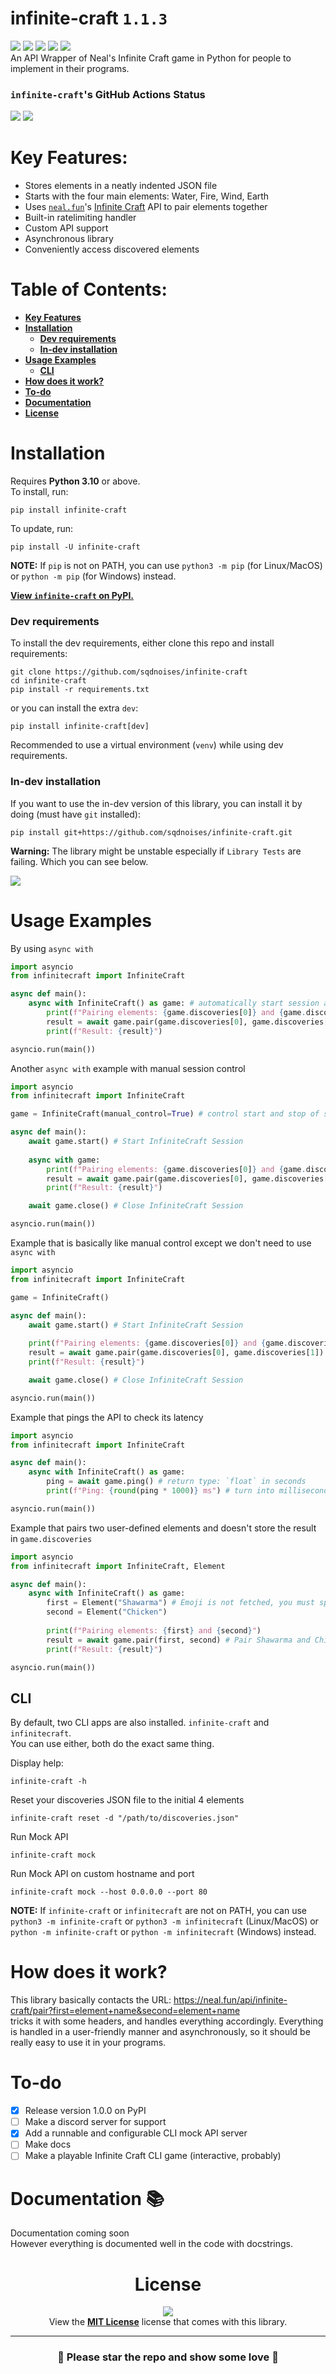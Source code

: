 # infinite-craft `1.1.3`
[![](https://img.shields.io/badge/infinite--craft_version-1.1.3-red)](https://github.com/sqdnoises/infinite-craft)
[![](https://img.shields.io/pypi/v/infinite-craft.svg)](https://pypi.org/project/infinite-craft/)
[![](https://img.shields.io/pypi/dm/infinite-craft.svg)](https://pypi.org/project/infinite-craft/)
[![](https://img.shields.io/badge/License-MIT-red?labelColor=black)](LICENSE)
[![](https://img.shields.io/badge/Python_Version-3.10_|_3.11_|_3.12-blue)](https://python.org)
\
An API Wrapper of Neal's Infinite Craft game in Python for people to implement in their programs.

### `infinite-craft`'s GitHub Actions Status
[![](https://github.com/sqdnoises/infinite-craft/actions/workflows/pytest.yml/badge.svg)](https://github.com/sqdnoises/infinite-craft/actions/workflows/pytest.yml)
[![](https://github.com/sqdnoises/infinite-craft/actions/workflows/publish-package-to-pypi.yml/badge.svg)](https://github.com/sqdnoises/infinite-craft/actions/workflows/publish-package-to-pypi.yml)

# Key Features:
- Stores elements in a neatly indented JSON file
- Starts with the four main elements: Water, Fire, Wind, Earth
- Uses [`neal.fun`](https://neal.fun/)'s [Infinite Craft](https://neal.fun/infinite-craft/) API to pair elements together
- Built-in ratelimiting handler
- Custom API support
- Asynchronous library
- Conveniently access discovered elements

# Table of Contents:
- **[Key Features](#key-features)**
- **[Installation](#installation)**
  - **[Dev requirements](#dev-requirements)**
  - **[In-dev installation](#in-dev-installation)**
- **[Usage Examples](#usage-examples)**
  - **[CLI](#cli)**
- **[How does it work?](#how-does-it-work)**
- **[To-do](#to-do)**
- **[Documentation](#documentation)**
- **[License](#license)**

# Installation
Requires **Python 3.10** or above.\
To install, run:
```
pip install infinite-craft
```

To update, run:
```
pip install -U infinite-craft
```

**NOTE:** If `pip` is not on PATH, you can use `python3 -m pip` (for Linux/MacOS) or `python -m pip` (for Windows) instead.

[**View `infinite-craft` on PyPI.**](https://pypi.org/project/infinite-craft/)

### Dev requirements
To install the dev requirements, either clone this repo and install requirements:
```
git clone https://github.com/sqdnoises/infinite-craft
cd infinite-craft
pip install -r requirements.txt
```
or you can install the extra `dev`:
```
pip install infinite-craft[dev]
```
Recommended to use a virtual environment (`venv`) while using dev requirements.

### In-dev installation
If you want to use the in-dev version of this library, you can install it by doing (must have `git` installed):
```
pip install git+https://github.com/sqdnoises/infinite-craft.git
```

**Warning:** The library might be unstable especially if `Library Tests` are failing. Which you can see below.

[![](https://github.com/sqdnoises/infinite-craft/actions/workflows/pytest.yml/badge.svg)](https://github.com/sqdnoises/infinite-craft/actions/workflows/pytest.yml)

# Usage Examples
By using `async with`
```py
import asyncio
from infinitecraft import InfiniteCraft

async def main():
    async with InfiniteCraft() as game: # automatically start session and end session on async with end
        print(f"Pairing elements: {game.discoveries[0]} and {game.discoveries[1]}")
        result = await game.pair(game.discoveries[0], game.discoveries[1]) # Pair Water and Fire
        print(f"Result: {result}")

asyncio.run(main())
```

Another `async with` example with manual session control
```py
import asyncio
from infinitecraft import InfiniteCraft

game = InfiniteCraft(manual_control=True) # control start and stop of session automatically

async def main():
    await game.start() # Start InfiniteCraft Session
    
    async with game:
        print(f"Pairing elements: {game.discoveries[0]} and {game.discoveries[1]}")
        result = await game.pair(game.discoveries[0], game.discoveries[1]) # Pair Water and Fire
        print(f"Result: {result}")

    await game.close() # Close InfiniteCraft Session

asyncio.run(main())
```

Example that is basically like manual control except we don't need to use `async with`
```py
import asyncio
from infinitecraft import InfiniteCraft

game = InfiniteCraft()

async def main():
    await game.start() # Start InfiniteCraft Session
    
    print(f"Pairing elements: {game.discoveries[0]} and {game.discoveries[1]}")
    result = await game.pair(game.discoveries[0], game.discoveries[1]) # Pair Water and Fire
    print(f"Result: {result}")

    await game.close() # Close InfiniteCraft Session

asyncio.run(main())
```

Example that pings the API to check its latency
```py
import asyncio
from infinitecraft import InfiniteCraft

async def main():
    async with InfiniteCraft() as game:
        ping = await game.ping() # return type: `float` in seconds
        print(f"Ping: {round(ping * 1000)} ms") # turn into milliseconds and round

asyncio.run(main())
```

Example that pairs two user-defined elements and doesn't store the result in `game.discoveries`
```py
import asyncio
from infinitecraft import InfiniteCraft, Element

async def main():
    async with InfiniteCraft() as game:
        first = Element("Shawarma") # Emoji is not fetched, you must specify it with emoji=""
        second = Element("Chicken")
        
        print(f"Pairing elements: {first} and {second}")
        result = await game.pair(first, second) # Pair Shawarma and Chicken
        print(f"Result: {result}")

asyncio.run(main())
```

## CLI
By default, two CLI apps are also installed. `infinite-craft` and `infinitecraft`.\
You can use either, both do the exact same thing.

Display help:
```
infinite-craft -h
```

Reset your discoveries JSON file to the initial 4 elements
```
infinite-craft reset -d "/path/to/discoveries.json"
```

Run Mock API
```
infinite-craft mock
```

Run Mock API on custom hostname and port
```
infinite-craft mock --host 0.0.0.0 --port 80
```

**NOTE:** If `infinite-craft` or `infinitecraft` are not on PATH, you can use `python3 -m infinite-craft` or `python3 -m infinitecraft` (Linux/MacOS) or `python -m infinite-craft` or `python -m infinitecraft` (Windows) instead.

# How does it work?
This library basically contacts the URL: https://neal.fun/api/infinite-craft/pair?first=element+name&second=element+name \
tricks it with some headers, and handles everything accordingly. Everything is handled in a user-friendly manner and asynchronously, so it should be really easy to use it in your programs.

# To-do
- [x] Release version 1.0.0 on PyPI
- [ ] Make a discord server for support
- [x] Add a runnable and configurable CLI mock API server
- [ ] Make docs
- [ ] Make a playable Infinite Craft CLI game (interactive, probably)

# Documentation 📚
Documentation coming soon\
However everything is documented well in the code with docstrings.

<div align="center">

# License
[![](https://img.shields.io/badge/LICENSE-MIT-red?style=for-the-badge&labelColor=black)](LICENSE)\
View the **[MIT License](LICENSE)** license that comes with this library.

</div>

---

<div align="center">

### 🌟 Please star the repo and show some love 💖

</div>
